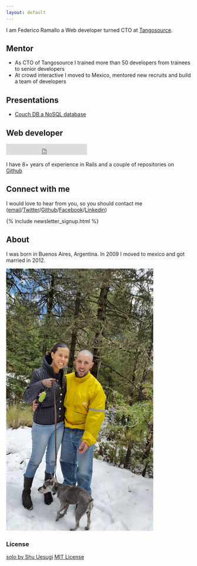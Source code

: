 ```yaml
---
layout: default
---
```


I am Federico Ramallo a Web developer turned CTO at [Tangosource](http://tangosource.com).

## Mentor

* As CTO of Tangosource I trained more than 50 developers from trainees to senior developers
* At crowd interactive I moved to Mexico, mentored new recruits and build a team of developers


## Presentations

* [Couch DB a NoSQL database](http://www.slideshare.net/rubycslides/couchdb-a-nosql-database)

## Web developer

<iframe src="https://ghbtns.com/github-btn.html?user=framallo&type=follow&count=true&size=large" frameborder="0" scrolling="0" width="220px" height="30px"></iframe>

I have 8+ years of experience in Rails and a couple of repositories on [Github](https://github.com/framallo)

## Connect with me

I would love to hear from you, so you should contact me ([email](mailto:framallo@gmail.com)/[Twitter](http://twitter.com/framallo)/[Github](https://github.com/framallo)/[Facebook](https://www.facebook.com/federico.ramallo.94)/[Linkedin](https://mx.linkedin.com/in/framallo))

{% include newsletter_signup.html %}

## About

I was born in Buenos Aires, Argentina. In 2009 I moved to mexico and got married in 2012.

![Federico and Adela](images/adela_and_fede.jpg)

### License

[solo by Shu Uesugi](https://github.com/chibicode/solo) [MIT License](http://chibicode.mit-license.org/)
